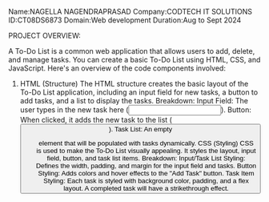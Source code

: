 Name:NAGELLA NAGENDRAPRASAD
Company:CODTECH IT SOLUTIONS
ID:CT08DS6873
Domain:Web development
Duration:Aug to Sept 2024


PROJECT OVERVIEW:

A To-Do List is a common web application that allows users to add, delete, and manage tasks. You can create a basic To-Do List using HTML, CSS, and JavaScript. Here's an overview of the code components involved:

1. HTML (Structure)
The HTML structure creates the basic layout of the To-Do List application, including an input field for new tasks, a button to add tasks, and a list to display the tasks.
Breakdown:
Input Field: The user types in the new task here (<input type="text">).
Button: When clicked, it adds the new task to the list (<button>).
Task List: An empty <ul> element that will be populated with tasks dynamically.
CSS (Styling)
CSS is used to make the To-Do List visually appealing. It styles the layout, input field, button, and task list items.
Breakdown:
Input/Task List Styling: Defines the width, padding, and margin for the input field and tasks.
Button Styling: Adds colors and hover effects to the "Add Task" button.
Task Item Styling: Each task is styled with background color, padding, and a flex layout. A completed task will have a strikethrough effect.
